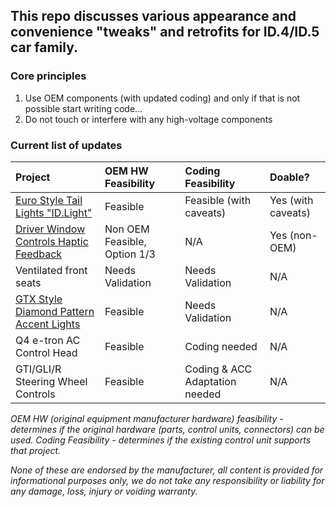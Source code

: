 ## This repo discusses various appearance and convenience "tweaks" and retrofits for ID.4/ID.5 car family. 

### Core principles

1.	Use OEM components (with updated coding) and only if that is not possible start writing code...
2.	Do not touch or interfere with any high-voltage components

### Current list of updates



| Project | OEM HW Feasibility | Coding Feasibility | Doable?
| :------------- | :------------- | :------------- | :---
| [Euro Style Tail Lights "ID.Light"](</Euro%20Style%20Tail%20Lights.md>) | Feasible | Feasible (with caveats) | Yes (with caveats)
| [Driver Window Controls Haptic Feedback](</Driver%20Window%20Controls%20Haptic%20Feedback.md>) | Non OEM Feasible, Option 1/3 | N/A | Yes (non-OEM)
| Ventilated front seats | Needs Validation | Needs Validation | N/A
| [GTX Style Diamond Pattern Accent Lights](</GTX%20Style%20Diamond%20Pattern%20Daylight%20Running%20Lights.md>) | Feasible | Needs Validation | N/A
| Q4 e-tron AC Control Head | Feasible | Coding needed | N/A
| GTI/GLI/R Steering Wheel Controls | Feasible | Coding & ACC Adaptation needed | N/A


   _OEM HW (original equipment manufacturer hardware) feasibility - determines if the original hardware (parts, control units, connectors) can be used. Coding Feasibility - determines if the existing control unit supports that project._


_None of these are endorsed by the manufacturer, all content is provided for informational purposes only, we do not take any responsibility or liability for any damage, loss, injury or voiding warranty._

